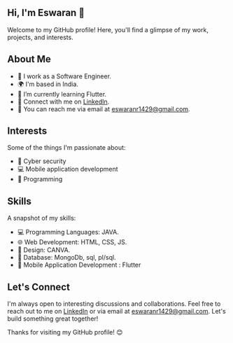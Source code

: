 ## Hi, I'm Eswaran 👋

Welcome to my GitHub profile! Here, you'll find a glimpse of my work, projects, and interests.

## About Me

- 💼 I work as a Software Engineer.
- 🌍 I'm based in India.
- 🌱 I’m currently learning Flutter.
- 🔗 Connect with me on [LinkedIn](https://www.linkedin.com/authwall?trk=bf&trkInfo=AQGNosfZAKBBKwAAAYsdOQTwFiruAzkajxDUFAkbr9Y1qrjJR15p6TtQ3T5tzontB6ddfSOzKBeKrH4N-gVo_j8vuCe4-37pA5Tj9HgS9kf5IAqE5k9KSULDLiz4o6bZeuPRGZw=&original_referer=&sessionRedirect=https%3A%2F%2Fwww.linkedin.com%2Fin%2Feswaran-r-a85545235%3Futm_source%3Dshare%26utm_campaign%3Dshare_via%26utm_content%3Dprofile%26utm_medium%3Dandroid_app).
- 📧 You can reach me via email at eswaranr1429@gmail.com.

## Interests

Some of the things I'm passionate about:

- 🚀 Cyber security
- 💻 Mobile application development
- 🎨 Programming

## Skills

A snapshot of my skills:

- 💻 Programming Languages: JAVA.
- 🌐 Web Development: HTML, CSS, JS.
- 🎨 Design: CANVA.
- 🎨 Database: MongoDb, sql, pl/sql.
- 📱 Mobile Application Development : Flutter

## Let's Connect

I'm always open to interesting discussions and collaborations. Feel free to reach out to me on [LinkedIn](https://www.linkedin.com/authwall?trk=bf&trkInfo=AQGNosfZAKBBKwAAAYsdOQTwFiruAzkajxDUFAkbr9Y1qrjJR15p6TtQ3T5tzontB6ddfSOzKBeKrH4N-gVo_j8vuCe4-37pA5Tj9HgS9kf5IAqE5k9KSULDLiz4o6bZeuPRGZw=&original_referer=&sessionRedirect=https%3A%2F%2Fwww.linkedin.com%2Fin%2Feswaran-r-a85545235%3Futm_source%3Dshare%26utm_campaign%3Dshare_via%26utm_content%3Dprofile%26utm_medium%3Dandroid_app) or via email at eswaranr1429@gmail.com. Let's build something great together!

Thanks for visiting my GitHub profile! 😊
